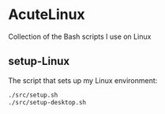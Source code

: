 # AcuteLinux

Collection of the Bash scripts I use on Linux

## setup-Linux

The script that sets up my Linux environment:

```bash
./src/setup.sh
./src/setup-desktop.sh
```
